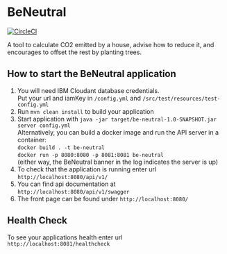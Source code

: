 BeNeutral
================
[![CircleCI](https://circleci.com/gh/mariha/be-neutral.svg?style=shield&circle-token=54788ca69527fe3e9a550d3cf749c57ed96f5200)](https://circleci.com/gh/mariha/be-neutral)

A tool to calculate CO2 emitted by a house, advise how to reduce it, and encourages to offset the rest by planting trees.

How to start the BeNeutral application
-------------------------

1. You will need IBM Cloudant database credentials. \
    Put your url and iamKey in `/config.yml` and `/src/test/resources/test-config.yml`
1. Run `mvn clean install` to build your application
1. Start application with `java -jar target/be-neutral-1.0-SNAPSHOT.jar server config.yml` \
    Alternatively, you can build a docker image and run the API server in a container: \
    `docker build . -t be-neutral` \
    `docker run -p 8080:8080 -p 8081:8081 be-neutral` \
    (either way, the BeNeutral banner in the log indicates the server is up)
1. To check that the application is running enter url `http://localhost:8080/api/v1/`
1. You can find api documentation at `http://localhost:8080/api/v1/swagger`
1. The front page can be found under `http://localhost:8080/`

Health Check
-------------------

To see your applications health enter url `http://localhost:8081/healthcheck`
